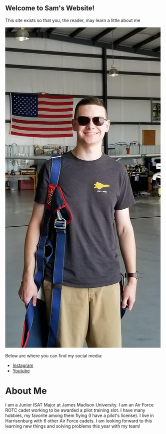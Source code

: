 ## Welcome to Sam's Website!

This site exists so that you, the reader, may learn a little about me

![Sam!](Parachute_Standing.jpg)

Below are where you can find my social media:

- [Instagram](https://instagram.com/swfrye1)
- [Youtube](https://www.youtube.com/channel/UCgCpQ18I3WhWRSPX8O854iw/featured)

# About Me

I am a Junior ISAT Major at James Madison University. I am an Air Force ROTC cadet working to be awarded a pilot training slot. I have many hobbies, my favorite among them flying (I have a pilot's license). I live in Harrisonburg with 6 other Air Force cadets. I am looking forward to this learning new things and solving problems this year with my team!
